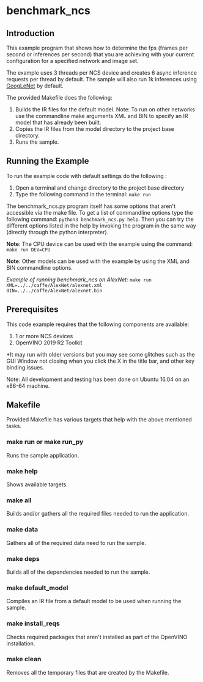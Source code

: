 # benchmark_ncs 
## Introduction
This example program that shows how to determine the fps (frames per second or inferences per second) that you are achieving with your current configuration for a specified network and image set. 

The example uses 3 threads per NCS device and creates 6 async inference requests per thread by default. The sample will also run 1k inferences using [GoogLeNet](https://github.com/BVLC/caffe/tree/master/models/bvlc_googlenet) by default.

The provided Makefile does the following:
1. Builds the IR files for the default model.  Note: To run on other networks use the commandline make arguments XML and BIN to specify an IR model that has already been built.
2. Copies the IR files from the model directory to the project base directory.  
3. Runs the sample.

## Running the Example
To run the example code with default settings do the following :
1. Open a terminal and change directory to the project base directory
2. Type the following command in the terminal: ```make run``` 

The benchmark_ncs.py program itself has some options that aren't accessible via the make file.  To get a list of commandline options type the following command: ```python3 benchmark_ncs.py help```.  Then you can try the different options listed in the help by invoking the program in the same way (directly through the python interpreter).

**Note**: The CPU device can be used with the example using the command: ```make run DEV=CPU```

**Note**: Other models can be used with the example by using the XML and BIN commandline options.  

*Example of running benchmark_ncs on AlexNet:* ```make run XML=../../caffe/AlexNet/alexnet.xml BIN=../../caffe/AlexNet/alexnet.bin```

## Prerequisites
This code example requires that the following components are available:
1. 1 or more NCS devices
2. OpenVINO 2019 R2 Toolkit

*It may run with older versions but you may see some glitches such as the GUI Window not closing when you click the X in the title bar, and other key binding issues.

Note: All development and testing has been done on Ubuntu 16.04 on an x86-64 machine.

## Makefile
Provided Makefile has various targets that help with the above mentioned tasks.

### make run or make run_py
Runs the sample application.

### make help
Shows available targets.

### make all
Builds and/or gathers all the required files needed to run the application.

### make data
Gathers all of the required data need to run the sample.

### make deps
Builds all of the dependencies needed to run the sample.

### make default_model
Compiles an IR file from a default model to be used when running the sample.

### make install_reqs
Checks required packages that aren't installed as part of the OpenVINO installation. 
 
### make clean
Removes all the temporary files that are created by the Makefile.

